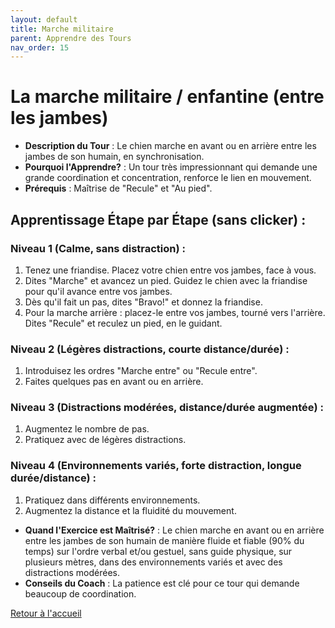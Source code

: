 ```yaml
---
layout: default
title: Marche militaire
parent: Apprendre des Tours
nav_order: 15
---
```


# La marche militaire / enfantine (entre les jambes)
- **Description du Tour** : Le chien marche en avant ou en arrière entre les jambes de son humain, en synchronisation.
- **Pourquoi l'Apprendre?** : Un tour très impressionnant qui demande une grande coordination et concentration, renforce le lien en mouvement.
- **Prérequis** : Maîtrise de "Recule" et "Au pied".

## Apprentissage Étape par Étape (sans clicker) :

### Niveau 1 (Calme, sans distraction) :
1. Tenez une friandise. Placez votre chien entre vos jambes, face à vous.
2. Dites "Marche" et avancez un pied. Guidez le chien avec la friandise pour qu'il avance entre vos jambes.
3. Dès qu'il fait un pas, dites "Bravo!" et donnez la friandise.
4. Pour la marche arrière : placez-le entre vos jambes, tourné vers l'arrière. Dites "Recule" et reculez un pied, en le guidant.

### Niveau 2 (Légères distractions, courte distance/durée) :
1. Introduisez les ordres "Marche entre" ou "Recule entre".
2. Faites quelques pas en avant ou en arrière.

### Niveau 3 (Distractions modérées, distance/durée augmentée) :
1. Augmentez le nombre de pas.
2. Pratiquez avec de légères distractions.

### Niveau 4 (Environnements variés, forte distraction, longue durée/distance) :
1. Pratiquez dans différents environnements.
2. Augmentez la distance et la fluidité du mouvement.

- **Quand l'Exercice est Maîtrisé?** : Le chien marche en avant ou en arrière entre les jambes de son humain de manière fluide et fiable (90% du temps) sur l'ordre verbal et/ou gestuel, sans guide physique, sur plusieurs mètres, dans des environnements variés et avec des distractions modérées.
- **Conseils du Coach** : La patience est clé pour ce tour qui demande beaucoup de coordination. 

[Retour à l'accueil](../index.md) 